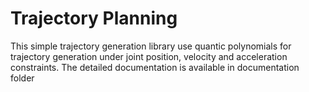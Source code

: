 # Trajectory Planning
This simple trajectory generation library use quantic polynomials for trajectory generation under  joint position, velocity and acceleration constraints.  The detailed documentation is available in documentation folder
